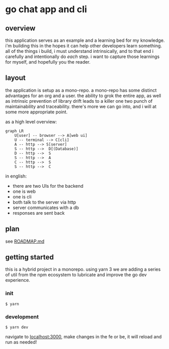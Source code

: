 # go chat app and cli

## overview

this application serves as an example and a learning bed for my knowledge. i'm building this in the hopes it can help other developers learn something. all of the things i build, i must understand intrinsically, and to that end i carefully and intentionally do _each_ step. i want to capture those learnings for myself, and hopefully you the reader.

## layout

the application is setup as a mono-repo. a mono-repo has some distinct advantages for an org and a user. the ability to grok the entire app, as well as intrinsic prevention of library drift leads to a killer one two punch of maintainability and traceability. there's more we can go into, and i will at some more appropriate point.

as a high level overview:

```mermaid
graph LR
    U[user] -- browser --> A[web ui]
    U -- terminal --> C[cli]
    A -- http --> S[server]
    S -- http -->  D[(Database)]
    D -- http -->  S
    S -- http -->  A
    C -- http -->  S
    S -- http -->  C
```

in english:

- there are two UIs for the backend
- one is web
- one is cli
- both talk to the server via http
- server communicates with a db
- responses are sent back

## plan

see [ROADMAP.md](./ROADMAP.md)

## getting started

this is a hybrid project in a monorepo. using yarn 3 we are adding a series of util from the npm ecosystem to lubricate and improve the go dev experience.

### init

```
$ yarn
```

### development

```
$ yarn dev
```

navigate to [localhost:3000](http://localhost:3000), make changes in the fe or be, it will reload and run as needed!
